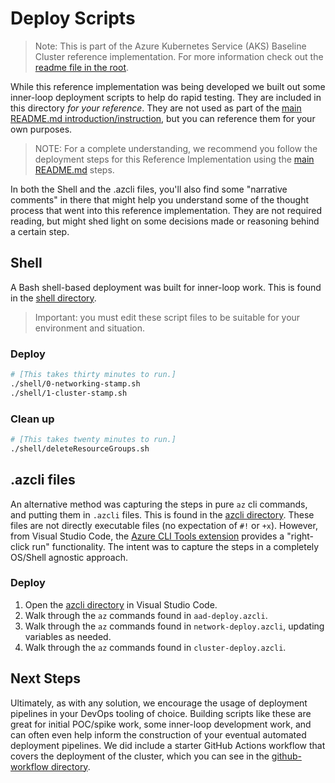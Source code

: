 # Deploy Scripts

> Note: This is part of the Azure Kubernetes Service (AKS) Baseline Cluster reference implementation. For more information check out the [readme file in the root](../README.md).

While this reference implementation was being developed we built out some inner-loop deployment scripts to help do rapid testing. They are included in this directory _for your reference_. They are not used as part of the [main README.md introduction/instruction](../README.md), but you can reference them for your own purposes.

> NOTE: For a complete understanding, we recommend you follow the deployment steps for this Reference Implementation using the [main README.md](../README.md) steps.

In both the Shell and the .azcli files, you'll also find some "narrative comments" in there that might help you understand some of the thought process that went into this reference implementation. They are not required reading, but might shed light on some decisions made or reasoning behind a certain step.

## Shell

A Bash shell-based deployment was built for inner-loop work. This is found in the [shell directory](./shell).

> Important: you must edit these script files to be suitable for your environment and situation.

### Deploy

```bash
# [This takes thirty minutes to run.]
./shell/0-networking-stamp.sh
./shell/1-cluster-stamp.sh
```

### Clean up

```bash
# [This takes twenty minutes to run.]
./shell/deleteResourceGroups.sh
```

## .azcli files

An alternative method was capturing the steps in pure `az` cli commands, and putting them in `.azcli` files. This is found in the [azcli directory](./azcli). These files are not directly executable files (no expectation of `#!` or `+x`).  However, from Visual Studio Code, the [Azure CLI Tools extension](https://marketplace.visualstudio.com/items?itemName=ms-vscode.azurecli) provides a "right-click run" functionality. The intent was to capture the steps in a completely OS/Shell agnostic approach.

### Deploy

1. Open the [azcli directory](./azcli) in Visual Studio Code.
1. Walk through the `az` commands found in `aad-deploy.azcli`.
1. Walk through the `az` commands found in `network-deploy.azcli`, updating variables as needed.
1. Walk through the `az` commands found in `cluster-deploy.azcli`.

## Next Steps

Ultimately, as with any solution, we encourage the usage of deployment pipelines in your DevOps tooling of choice. Building scripts like these are great for initial POC/spike work, some inner-loop development work, and can often even help inform the construction of your eventual automated deployment pipelines. We did include a starter GitHub Actions workflow that covers the deployment of the cluster, which you can see in the [github-workflow directory](../github-workflow/aks-deploy.yaml).
